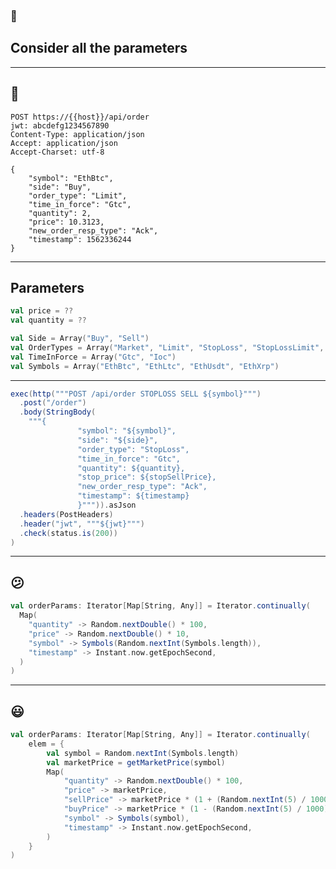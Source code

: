 <!-- sectionTitle: 2. Consider all the parameters -->
<!-- note
- Now that we have a goal lets take a look at how we can create the best possible tests

- and the very first thing we should do is to understand the API we are testing and all of its parameters
-->
### 🔘
## Consider all the parameters

---
<!-- note
- So what I have here is the http request we would send for an user to submit an order on to the exchange

- We can see that in the json payload, it has a few different fields which we can send. Like symbol, side, order type, quantity and price.

- If we were to send this request over and over, while it is valid, I would argue its not exactly testing the system as whole. Because we would be constantly sending a buy order with no sell orders which means that apart from accepting order no other part of the system is being exercised.

- You have no idea how many times I have seen people use the same request to perform performance testing
-->
## 🙁

```http request
POST https://{{host}}/api/order
jwt: abcdefg1234567890
Content-Type: application/json
Accept: application/json
Accept-Charset: utf-8

{
    "symbol": "EthBtc",
    "side": "Buy",
    "order_type": "Limit",
    "time_in_force": "Gtc",
    "quantity": 2,
    "price": 10.3123,
    "new_order_resp_type": "Ack",
    "timestamp": 1562336244
}
```

---
<!-- note
- Now lets take another look at the fields in the json payload, we can see that apart from the price and quantity which we can send any value we want. 

- There are also side which determine whether it is a buy or a sell order

- The type of order. the symbol or the cryptocurrency your trading and the time in force, whether its Good till cancel or Immediate or cancel.

-->
## Parameters

```scala
val price = ??
val quantity = ??

val Side = Array("Buy", "Sell")
val OrderTypes = Array("Market", "Limit", "StopLoss", "StopLossLimit", "TakeProfit", "TakeProfitLimit", "LimitMaker")
val TimeInForce = Array("Gtc", "Ioc")
val Symbols = Array("EthBtc", "EthLtc", "EthUsdt", "EthXrp")
```

---
<!-- note
- So just from looking at the different values the json payload accepts we start to notice there are a few permuation of orders we can submit 

- Here is a just a small code snippet where I made the test paramaterized so I can start to feed those values into the request
-->
```scala
exec(http("""POST /api/order STOPLOSS SELL ${symbol}""")
  .post("/order")
  .body(StringBody(
    """{
               "symbol": "${symbol}",
               "side": "${side}",
               "order_type": "StopLoss",
               "time_in_force": "Gtc",
               "quantity": ${quantity},
               "stop_price": ${stopSellPrice},
               "new_order_resp_type": "Ack",
               "timestamp": ${timestamp}
               }""")).asJson
  .headers(PostHeaders)
  .header("jwt", """${jwt}""")
  .check(status.is(200))
)
```

---
<!--note
- Now lets take a look at the feeder or the parameter generator, in this iteration I have just kept it very simple where I randomly generated them.

- While this works much better than sending the same request over and over, it still has shortcomings 

- since the price is randomly generated, the likihood of a price matching is relatively low which means we are not exercising the entire system as much as we would like. So can definitely do better there.
-->
## 😕

```scala
val orderParams: Iterator[Map[String, Any]] = Iterator.continually(
  Map(
    "quantity" -> Random.nextDouble() * 100,
    "price" -> Random.nextDouble() * 10,
    "symbol" -> Symbols(Random.nextInt(Symbols.length)),
    "timestamp" -> Instant.now.getEpochSecond,
  )
)
```

--- 
<!--note
- And what I did was to grab the market price from a public pricing API based on the symbol. 

- I would have a separate thread/process in the background that constantly pulls the price down for the test to use.

- Then a buy or a sell price gets generated based on the type of the order and as the price in the market changes then orders would get matched as the market fluctuates

- This significantly improved the number of orders being matched in my test and now I am comfortable with how the actual tests would run
-->
## 😃

```scala
val orderParams: Iterator[Map[String, Any]] = Iterator.continually(
    elem = {
        val symbol = Random.nextInt(Symbols.length)
        val marketPrice = getMarketPrice(symbol)
        Map(
            "quantity" -> Random.nextDouble() * 100,
            "price" -> marketPrice,
            "sellPrice" -> marketPrice * (1 + (Random.nextInt(5) / 1000)),
            "buyPrice" -> marketPrice * (1 - (Random.nextInt(5) / 1000)),
            "symbol" -> Symbols(symbol),
            "timestamp" -> Instant.now.getEpochSecond,
        )
    }
)
```
